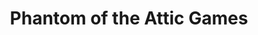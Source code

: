 ---
title: "Phantom of the Attic Games"
url: /pittsburgh/phantom-of-the-attic-games/
shop: Spiele
---